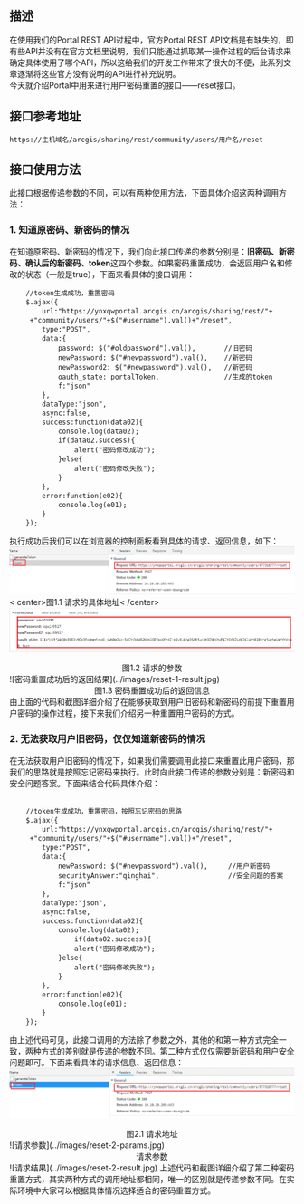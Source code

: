 ## 描述
在使用我们的Portal REST API过程中，官方Portal REST API文档是有缺失的，即有些API并没有在官方文档里说明，我们只能通过抓取某一操作过程的后台请求来确定具体使用了哪个API，所以这给我们的开发工作带来了很大的不便，此系列文章逐渐将这些官方没有说明的API进行补充说明。   
今天就介绍Portal中用来进行用户密码重置的接口——reset接口。

## 接口参考地址
`https://主机域名/arcgis/sharing/rest/community/users/用户名/reset`

## 接口使用方法
此接口根据传递参数的不同，可以有两种使用方法，下面具体介绍这两种调用方法：   
### 1. 知道原密码、新密码的情况   
在知道原密码、新密码的情况下，我们向此接口传递的参数分别是：**旧密码、新密码、确认后的新密码、token**这四个参数。如果密码重置成功，会返回用户名和修改的状态（一般是true），下面来看具体的接口调用：   
```
	//token生成成功，重置密码
	$.ajax({
		url:"https://ynxqwportal.arcgis.cn/arcgis/sharing/rest/"+
	 +"community/users/"+$("#username").val()+"/reset",
		type:"POST",
		data:{
			password: $("#oldpassword").val(),       //旧密码
			newPassword: $("#newpassword").val(),    //新密码
			newPassword2: $("#newpassword").val(),   //新密码
			oauth_state: portalToken,                //生成的token
			f:"json"
		},
		dataType:"json",
		async:false,
		success:function(data02){
			console.log(data02);
			if(data02.success){
				alert("密码修改成功");
			}else{
				alert("密码修改失败");
			}
		},
		error:function(e02){
			console.log(e01);
		}
	});
```   

执行成功后我们可以在浏览器的控制面板看到具体的请求、返回信息，如下：   
![请求的具体地址](../images/reset-1-url.jpg)   
< center>图1.1 请求的具体地址< /center>   
![请求的参数](../images/reset-1-params.jpg)   
<center>图1.2 请求的参数</center>   
![密码重置成功后的返回结果](../images/reset-1-result.jpg)   
<center>图1.3 密码重置成功后的返回信息</center>   
由上面的代码和截图详细介绍了在能够获取到用户旧密码和新密码的前提下重置用户密码的操作过程，接下来我们介绍另一种重置用户密码的方式。   
   
### 2. 无法获取用户旧密码，仅仅知道新密码的情况   
在无法获取用户旧密码的情况下，如果我们需要调用此接口来重置此用户密码，那我们的思路就是按照忘记密码来执行。此时向此接口传递的参数分别是：新密码和安全问题答案。下面来结合代码具体介绍：   
``` 

	//token生成成功，重置密码，按照忘记密码的思路
	$.ajax({
		url:"https://ynxqwportal.arcgis.cn/arcgis/sharing/rest/"+
	 +"community/users/"+$("#username").val()+"/reset",
		type:"POST",
		data:{
			newPassword: $("#newpassword").val(),     //用户新密码
			securityAnswer:"qinghai",                 //安全问题的答案
			f:"json"
		},
		dataType:"json",
		async:false,
		success:function(data02){
			console.log(data02);
	            if(data02.success){
				alert("密码修改成功");
			}else{
				alert("密码修改失败");
			}
		},
		error:function(e02){
			console.log(e01);
		}
	});
```   
由上述代码可见，此接口调用的方法除了参数之外，其他的和第一种方式完全一致，两种方式的差别就是传递的参数不同。第二种方式仅仅需要新密码和用户安全问题即可。下面来看具体的请求信息、返回信息：   
![请求地址](../images/reset-2-url.jpg)   
<center>图2.1 请求地址</center>   
![请求参数](../images/reset-2-params.jpg)   
<center>请求参数</center>   
![请求结果](../images/reset-2-result.jpg)   
上述代码和截图详细介绍了第二种密码重置方式，其实两种方式的调用地址都相同，唯一的区别就是传递参数不同。在实际环境中大家可以根据具体情况选择适合的密码重置方式。
